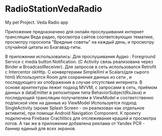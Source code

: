 # RadioStationVedaRadio
My pet Project. Veda Radio app

Приложение предназначено для онлайн прослушивания интернет трансляции Веда радио, просмотра сайтов соответсвующих тематике, просмотру гороскопа "Вредные советы" на каждый день, и просмотру случайной цитаты из Бхагавад-гиты.

В приложении использовались:
Для прослушивания Аудио : Foreground Service с media button Notification. (С Activity связь реализована через Binder и BroadcastReceiver).
Для запросов в сеть использовался Retrofit с Intercentor okHttp. С конвертерами SimpleXml и Scalars(для сырого html)
Используется Room для сохранения данных из сети , и последующего их отображения в случае отсутствия интернета.
В основе архитектуры лежит подход MVVM, с запросами в сеть, приёмом данных в dataEmitter в репозитории типа BehaviorSubject(RxJava) и последующей трансляции получателям в ViewModel и соответственно подпиской view на данные из ViewModel
Используется подход SingleActivity (кроме Splash Screen - он реализован как отдельное активити), при помощи Android Navigation Component.
К проекту подключена Firebase Crachlitics для отслеживания крашей и просмотра логов.
А так же в приложении добавлена реклама от Yandex РСЯ - баннер единый для всех экранов.


